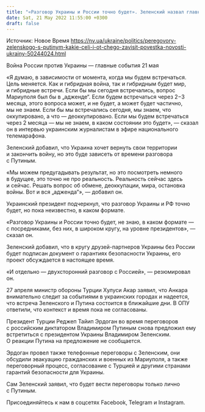 ```yaml
---
title: "«Разговор Украины и России точно будет». Зеленский назвал главные цели переговоров с Путиным"
date: Sat, 21 May 2022 11:55:00 +0300
draft: false
---
```

Источник: Новое Время https://nv.ua/ukraine/politics/peregovory-zelenskogo-s-putinym-kakie-celi-i-ot-chego-zavisit-povestka-novosti-ukrainy-50244024.html


Война России против Украины — главные события 21 мая

«Я думаю, в зависимости от момента, когда мы будем встречаться. Цель меняется. Как и гибридная война, так и гибридным будет мир, и гибридные встречи. Если бы мы сегодня встречались, вопрос Мариуполя был бы в „адженде“. Если будем встречаться через 2−3 месяца, этого вопроса может, и не будет, а может будет частично, мы не знаем. Если бы мы встречались сегодня, мы знаем, что оккупировано, а что — деоккупировано. Если мы будем встречаться через 2 месяца — мы не знаем, в каком состоянии это будет», — сказал он в интервью украинским журналистам в эфире национального телемарафона.

Зеленский добавил, что Украина хочет вернуть свои территории и закончить войну, но это буде зависеть от времени разговора с Путиным.

«Мы можем предугадывать результат, но это посмотреть немного в будущее, это точно не про реальность. Реальность сейчас здесь и сейчас. Решать вопрос об обмене, деоккупации, мира, остановка войны. Вот и вся „адженда“», — добавил он.

Украинский президент подчеркнул, что разговор Украины и РФ точно будет, но пока неизвестно, в каком формате.

«Разговор Украины и России точно будет, не знаю, в каком формате — с посредниками, без них, в широком кругу, на уровне президентов», — сказал он.

Зеленский добавил, что в кругу друзей-партнеров Украины без России будет подписан документ о гарантиях безопасности Украины, его проект обсуждается в настоящее время.

«И отдельно — двухсторонний разговор с Россией», — резюмировал он.

27 апреля министр обороны Турции Хулуси Акар заявил, что Анкара внимательно следит за событиями в украинских городах и надеется, что встреча Зеленского и Путина состоится в ближайшие дни. В ОПУ ответили, что контекст и время пока не согласованы.

Президент Турции Реджеп Тайип Эрдоган во время переговоров с российским диктатором Владимиром Путиным снова предложил ему встретиться с президентом Украины Владимиром Зеленским. О реакции Путина на предложение не сообщается.

Эрдоган провел также телефонные переговоры с Зеленским, они обсудили эвакуацию гражданских и военных из Мариуполя, а также переговорный процесс, согласование с Турцией и другими странами гарантий безопасности для Украины.

Сам Зеленский заявил, что будет вести переговоры только лично с Путиным.

Присоединяйтесь к нам в соцсетях Facebook, Telegram и Instagram.
